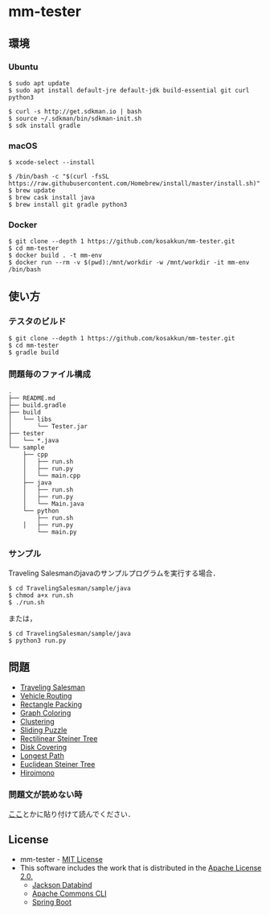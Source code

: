# mm-tester 

## 環境

### Ubuntu
```
$ sudo apt update
$ sudo apt install default-jre default-jdk build-essential git curl python3
```
```
$ curl -s http://get.sdkman.io | bash
$ source ~/.sdkman/bin/sdkman-init.sh
$ sdk install gradle
```

### macOS
```
$ xcode-select --install
```
```
$ /bin/bash -c "$(curl -fsSL https://raw.githubusercontent.com/Homebrew/install/master/install.sh)"
$ brew update
$ brew cask install java
$ brew install git gradle python3
```

### Docker
```
$ git clone --depth 1 https://github.com/kosakkun/mm-tester.git
$ cd mm-tester
$ docker build . -t mm-env
$ docker run --rm -v $(pwd):/mnt/workdir -w /mnt/workdir -it mm-env /bin/bash
```


## 使い方

### テスタのビルド
```
$ git clone --depth 1 https://github.com/kosakkun/mm-tester.git
$ cd mm-tester
$ gradle build
```

### 問題毎のファイル構成
```
.
├── README.md
├── build.gradle
├── build
│   └── libs
│       └── Tester.jar
├── tester
│   └── *.java
└── sample
    ├── cpp
    │   ├── run.sh
    │   ├── run.py
    │   └── main.cpp
    ├── java
    │   ├── run.sh
    │   ├── run.py
    │   └── Main.java
    └── python
        ├── run.sh
    │   ├── run.py
        └── main.py
```

### サンプル
Traveling Salesmanのjavaのサンプルプログラムを実行する場合．
```
$ cd TravelingSalesman/sample/java
$ chmod a+x run.sh
$ ./run.sh
```
または，
```
$ cd TravelingSalesman/sample/java
$ python3 run.py
```

## 問題
- [Traveling Salesman](TravelingSalesman/)
- [Vehicle Routing](VehicleRouting/) 
- [Rectangle Packing](RectanglePacking/)
- [Graph Coloring](GraphColoring/)
- [Clustering](Clustering/)
- [Sliding Puzzle](SlidingPuzzle)
- [Rectilinear Steiner Tree](RectilinearSteinerTree/)
- [Disk Covering](DiskCovering/)
- [Longest Path](LongestPath/)
- [Euclidean Steiner Tree](EuclideanSteinerTree/)
- [Hiroimono](Hiroimono/)

### 問題文が読めない時
[ここ](http://marxi.co)とかに貼り付けて読んでください．


## License
- mm-tester - [MIT License](https://github.com/kosakkun/mm-tester/blob/master/LICENSE)
- This software includes the work that is distributed in the [Apache License 2.0.](http://www.apache.org/licenses/LICENSE-2.0)
  - [Jackson Databind](https://github.com/FasterXML/jackson-databind)
  - [Apache Commons CLI](https://commons.apache.org/proper/commons-cli/)
  - [Spring Boot](https://spring.io/projects/spring-boot)
